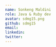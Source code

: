 ```yaml
---
name: Sonkeng Maldini
role: Java & Ruby dev
avatar: sdmg15.png
github: sdmg15
email:
linkedin:
twitter:
---
```

